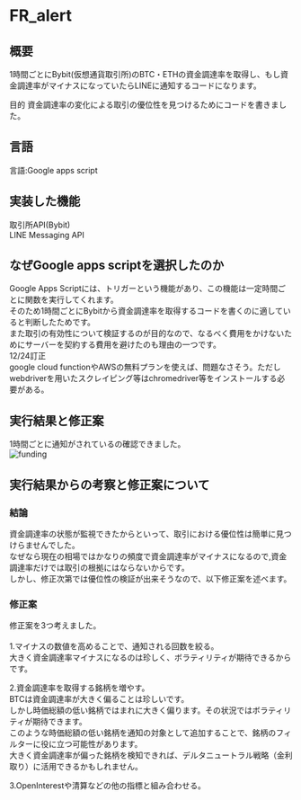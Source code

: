 # FR_alert

## 概要
1時間ごとにBybit(仮想通貨取引所)のBTC・ETHの資金調達率を取得し、もし資金調達率がマイナスになっていたらLINEに通知するコードになります。

目的
資金調達率の変化による取引の優位性を見つけるためにコードを書きました。

## 言語
言語:Google apps script<br>

## 実装した機能
取引所API(Bybit)<br>
LINE Messaging API

## なぜGoogle apps scriptを選択したのか
Google Apps Scriptには、トリガーという機能があり、この機能は一定時間ごとに関数を実行してくれます。<br>
そのため1時間ごとにBybitから資金調達率を取得するコードを書くのに適していると判断したためです。<br>
また取引の有効性について検証するのが目的なので、なるべく費用をかけないためにサーバーを契約する費用を避けたのも理由の一つです。<br>
12/24訂正<br>
google cloud functionやAWSの無料プランを使えば、問題なさそう。ただしwebdriverを用いたスクレイピング等はchromedriver等をインストールする必要がある。<br>

## 実行結果と修正案
1時間ごとに通知がされているの確認できました。<br>
![funding](https://github.com/sueokz/fundingraise_alert/assets/77056617/5cb3d35b-6dc3-4371-946e-926c61c608c5)

## 実行結果からの考察と修正案について
### 結論
資金調達率の状態が監視できたからといって、取引における優位性は簡単に見つけらませんでした。<br>
なぜなら現在の相場ではかなりの頻度で資金調達率がマイナスになるので,資金調達率だけでは取引の根拠にはならないからです。<br>
しかし、修正次第では優位性の検証が出来そうなので、以下修正案を述べます。

### 修正案
修正案を3つ考えました。<br><br>
1.マイナスの数値を高めることで、通知される回数を絞る。<br>
大きく資金調達率マイナスになるのは珍しく、ボラティリティが期待できるからです。

2.資金調達率を取得する銘柄を増やす。<br>
BTCは資金調達率が大きく偏ることは珍しいです。<br>
しかし時価総額の低い銘柄ではまれに大きく偏ります。その状況ではボラティリティが期待できます。<br>
このような時価総額の低い銘柄を通知の対象として追加することで、銘柄のフィルターに役に立つ可能性があります。<br>
大きく資金調達率が偏った銘柄を検知できれば、デルタニュートラル戦略（金利取り）に活用できるかもしれません。

3.OpenInterestや清算などの他の指標と組み合わせる。
